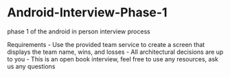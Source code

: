 # Android-Interview-Phase-1
phase 1 of the android in person interview process

Requirements
    - Use the provided team service to create a screen that displays the team name, wins, and losses
    - All architectural decisions are up to you
    - This is an open book interview, feel free to use any resources, ask us any questions

